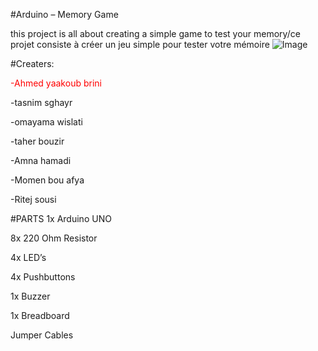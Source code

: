 #Arduino – Memory Game 

this project is all about creating a simple game to test your memory/ce projet consiste à créer un jeu simple pour tester votre mémoire
![Image](https://github.com/user-attachments/assets/f5e580a0-1210-4a84-bb40-c6c0d7e57742)

#Creaters:
<p style="color:red;">-Ahmed yaakoub brini</p>

-tasnim sghayr 

-omayama wislati

-taher bouzir 

-Amna hamadi

-Momen bou afya

-Ritej sousi

#PARTS
1x Arduino UNO

8x 220 Ohm Resistor

4x LED’s

4x Pushbuttons

1x Buzzer

1x Breadboard

Jumper Cables
